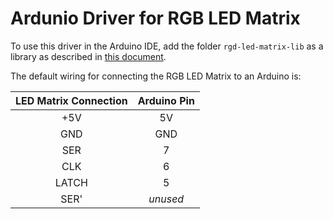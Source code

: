 # Ardunio Driver for RGB LED Matrix

To use this driver in the Arduino IDE, add the folder `rgd-led-matrix-lib` as a library as described in [this document](https://www.arduino.cc/en/Guide/Libraries). 

The default wiring for connecting the RGB LED Matrix to an Arduino is:

| LED Matrix Connection | Arduino Pin |
|:-:|:-:|
| +5V | 5V |
| GND | GND |
| SER | 7 |
| CLK | 6 |
| LATCH | 5 |
| SER' | _unused_ |


